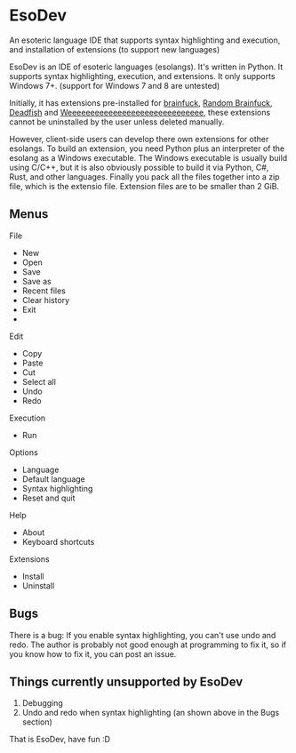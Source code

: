 # EsoDev
 An esoteric language IDE that supports syntax highlighting and execution, and installation of extensions (to support new languages)

EsoDev is an IDE of esoteric languages (esolangs). It's written in Python. It supports syntax highlighting, execution, and extensions. It only supports Windows 7+. (support for Windows 7 and 8 are untested)

Initially, it has extensions pre-installed for [brainfuck](https://esolangs.org/wiki/Brainfuck), [Random Brainfuck](https://esolangs.org/wiki/Random_Brainfuck), [Deadfish](https://esolangs.org/wiki/Deadfish) and [Weeeeeeeeeeeeeeeeeeeeeeeeeeeeee](https://esolangs.org/wiki/Weeeeeeeeeeeeeeeeeeeeeeeeeeeeee), these extensions cannot be uninstalled by the user unless deleted manually.

However, client-side users can develop there own extensions for other esolangs. To build an extension, you need Python plus an interpreter of the esolang as a Windows executable. The Windows executable is usually build using C/C++, but it is also obviously possible to build it via Python, C&#35;, Rust, and other languages. Finally you pack all the files together into a zip file, which is the extensio file. Extension files are to be smaller than 2 GiB.

## Menus
File
* New
* Open
* Save
* Save as
* Recent files
* Clear history
* Exit
* 
Edit
* Copy
* Paste
* Cut
* Select all
* Undo
* Redo

Execution
* Run
  
Options
* Language
* Default language
* Syntax highlighting
* Reset and quit

Help
* About
* Keyboard shortcuts
  
Extensions
* Install
* Uninstall

## Bugs
There is a bug: If you enable syntax highlighting, you can't use undo and redo. The author is probably not good enough at programming to fix it, so if you know how to fix it, you can post an issue.

## Things currently unsupported by EsoDev
1. Debugging
2. Undo and redo when syntax highlighting (an shown above in the Bugs section)

That is EsoDev, have fun :D
